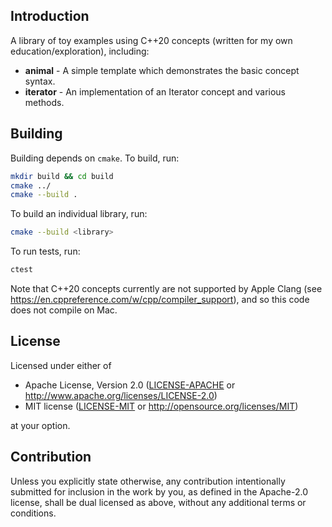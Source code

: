 ## Introduction

A library of toy examples using C++20 concepts (written for my own education/exploration), including:

 * **animal** - A simple template which demonstrates the basic concept syntax.
 * **iterator** - An implementation of an Iterator concept and various methods.

## Building

Building depends on `cmake`. To build, run:

```sh
mkdir build && cd build
cmake ../
cmake --build .
```

To build an individual library, run:
```sh
cmake --build <library>
```

To run tests, run:
```sh
ctest
```

Note that C++20 concepts currently are not supported by Apple Clang (see https://en.cppreference.com/w/cpp/compiler_support), and so this code does not compile on Mac.

## License

Licensed under either of

 * Apache License, Version 2.0
   ([LICENSE-APACHE](LICENSE-APACHE) or http://www.apache.org/licenses/LICENSE-2.0)
 * MIT license
   ([LICENSE-MIT](LICENSE-MIT) or http://opensource.org/licenses/MIT)

at your option.

## Contribution

Unless you explicitly state otherwise, any contribution intentionally submitted for inclusion in the work by you, as defined in the Apache-2.0 license, shall be dual licensed as above, without any additional terms or conditions.
